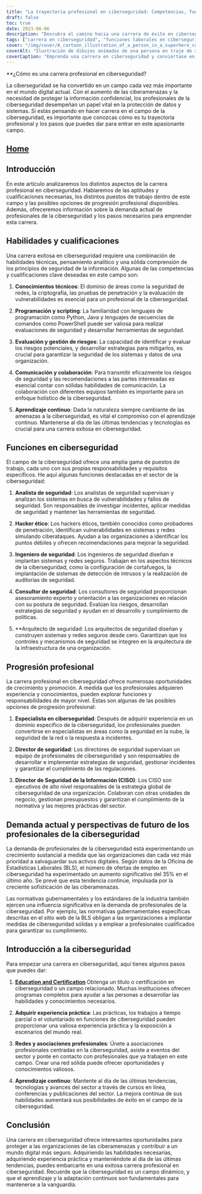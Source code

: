```yaml
---
title: "La trayectoria profesional en ciberseguridad: Competencias, funciones y progresión"
draft: false
toc: true
date: 2023-06-06
description: "Descubra el camino hacia una carrera de éxito en ciberseguridad, incluidas las competencias necesarias, los distintos puestos de trabajo y las oportunidades de ascenso."
tags: ["carrera en ciberseguridad", "funciones laborales en ciberseguridad", "competencias en ciberseguridad", "progresión profesional", "demanda de ciberseguridad", "educación en ciberseguridad", "certificaciones de ciberseguridad", "redes en ciberseguridad", "aprendizaje continuo", "tendencias en ciberseguridad", "industria de la ciberseguridad", "conocimientos técnicos", "conocimientos de programación", "evaluación de riesgos", "habilidades comunicativas", "hacking ético", "analista de seguridad", "ingeniero de seguridad", "consultor de seguridad", "arquitecto de seguridad", "especialista en ciberseguridad", "responsable de seguridad", "CISO", "normativa sobre ciberseguridad", "mercado laboral de la ciberseguridad", "iniciar una carrera en ciberseguridad", "cualificaciones en ciberseguridad", "experiencia en ciberseguridad", "asociaciones profesionales de ciberseguridad", "redes de ciberseguridad", "últimas tendencias en ciberseguridad"]
cover: "/img/cover/A_cartoon_illustration_of_a_person_in_a_superhero_costume.png"
coverAlt: "Ilustración de dibujos animados de una persona en traje de superhéroe con un escudo y símbolos de candado, que representa la ciberseguridad."
coverCaption: "Emprenda una carrera en ciberseguridad y conviértase en un defensor digital."
---
```


**¿Cómo es una carrera profesional en ciberseguridad?

La ciberseguridad se ha convertido en un campo cada vez más importante en el mundo digital actual. Con el aumento de las ciberamenazas y la necesidad de proteger la información confidencial, los profesionales de la ciberseguridad desempeñan un papel vital en la protección de datos y sistemas. Si estás pensando en hacer carrera en el campo de la ciberseguridad, es importante que conozcas cómo es tu trayectoria profesional y los pasos que puedes dar para entrar en este apasionante campo.

## [Home](/cyber-security-career-playbook-start/)

## Introducción

En este artículo analizaremos los distintos aspectos de la carrera profesional en ciberseguridad. Hablaremos de las aptitudes y cualificaciones necesarias, los distintos puestos de trabajo dentro de este campo y las posibles opciones de progresión profesional disponibles. Además, ofreceremos información sobre la demanda actual de profesionales de la ciberseguridad y los pasos necesarios para emprender esta carrera.

## Habilidades y cualificaciones

Una carrera exitosa en ciberseguridad requiere una combinación de habilidades técnicas, pensamiento analítico y una sólida comprensión de los principios de seguridad de la información. Algunas de las competencias y cualificaciones clave deseadas en este campo son:

1. **Conocimientos técnicos**: El dominio de áreas como la seguridad de redes, la criptografía, las pruebas de penetración y la evaluación de vulnerabilidades es esencial para un profesional de la ciberseguridad.

2. **Programación y scripting**: La familiaridad con lenguajes de programación como Python, Java y lenguajes de secuencias de comandos como PowerShell puede ser valiosa para realizar evaluaciones de seguridad y desarrollar herramientas de seguridad.

3. **Evaluación y gestión de riesgos**: La capacidad de identificar y evaluar los riesgos potenciales, y desarrollar estrategias para mitigarlos, es crucial para garantizar la seguridad de los sistemas y datos de una organización.

4. **Comunicación y colaboración**: Para transmitir eficazmente los riesgos de seguridad y las recomendaciones a las partes interesadas es esencial contar con sólidas habilidades de comunicación. La colaboración con diferentes equipos también es importante para un enfoque holístico de la ciberseguridad.

5. **Aprendizaje continuo**: Dada la naturaleza siempre cambiante de las amenazas a la ciberseguridad, es vital el compromiso con el aprendizaje continuo. Mantenerse al día de las últimas tendencias y tecnologías es crucial para una carrera exitosa en ciberseguridad.

## Funciones en ciberseguridad

El campo de la ciberseguridad ofrece una amplia gama de puestos de trabajo, cada uno con sus propias responsabilidades y requisitos específicos. He aquí algunas funciones destacadas en el sector de la ciberseguridad:

1. **Analista de seguridad**: Los analistas de seguridad supervisan y analizan los sistemas en busca de vulnerabilidades y fallos de seguridad. Son responsables de investigar incidentes, aplicar medidas de seguridad y mantener las herramientas de seguridad.

2. **Hacker ético**: Los hackers éticos, también conocidos como probadores de penetración, identifican vulnerabilidades en sistemas y redes simulando ciberataques. Ayudan a las organizaciones a identificar los puntos débiles y ofrecen recomendaciones para mejorar la seguridad.

3. **Ingeniero de seguridad**: Los ingenieros de seguridad diseñan e implantan sistemas y redes seguros. Trabajan en los aspectos técnicos de la ciberseguridad, como la configuración de cortafuegos, la implantación de sistemas de detección de intrusos y la realización de auditorías de seguridad.

4. **Consultor de seguridad**: Los consultores de seguridad proporcionan asesoramiento experto y orientación a las organizaciones en relación con su postura de seguridad. Evalúan los riesgos, desarrollan estrategias de seguridad y ayudan en el desarrollo y cumplimiento de políticas.

5. **Arquitecto de seguridad: Los arquitectos de seguridad diseñan y construyen sistemas y redes seguros desde cero. Garantizan que los controles y mecanismos de seguridad se integren en la arquitectura de la infraestructura de una organización.

## Progresión profesional

La carrera profesional en ciberseguridad ofrece numerosas oportunidades de crecimiento y promoción. A medida que los profesionales adquieren experiencia y conocimientos, pueden explorar funciones y responsabilidades de mayor nivel. Estas son algunas de las posibles opciones de progresión profesional:

1. **Especialista en ciberseguridad**: Después de adquirir experiencia en un dominio específico de la ciberseguridad, los profesionales pueden convertirse en especialistas en áreas como la seguridad en la nube, la seguridad de la red o la respuesta a incidentes.

2. **Director de seguridad**: Los directores de seguridad supervisan un equipo de profesionales de ciberseguridad y son responsables de desarrollar e implementar estrategias de seguridad, gestionar incidentes y garantizar el cumplimiento de las regulaciones.

3. **Director de Seguridad de la Información (CISO)**: Los CISO son ejecutivos de alto nivel responsables de la estrategia global de ciberseguridad de una organización. Colaboran con otras unidades de negocio, gestionan presupuestos y garantizan el cumplimiento de la normativa y las mejores prácticas del sector.

## Demanda actual y perspectivas de futuro de los profesionales de la ciberseguridad

La demanda de profesionales de la ciberseguridad está experimentando un crecimiento sustancial a medida que las organizaciones dan cada vez más prioridad a salvaguardar sus activos digitales. Según datos de la Oficina de Estadísticas Laborales (BLS), el número de ofertas de empleo en ciberseguridad ha experimentado un aumento significativo del 35% en el último año. Se prevé que esta tendencia continúe, impulsada por la creciente sofisticación de las ciberamenazas.

Las normativas gubernamentales y los estándares de la industria también ejercen una influencia significativa en la demanda de profesionales de la ciberseguridad. Por ejemplo, las normativas gubernamentales específicas descritas en el sitio web de la BLS obligan a las organizaciones a implantar medidas de ciberseguridad sólidas y a emplear a profesionales cualificados para garantizar su cumplimiento.

## Introducción a la ciberseguridad

Para empezar una carrera en ciberseguridad, aquí tienes algunos pasos que puedes dar:

1. [**Education and Certification**](/cyber-security-career-playbook/getting-started-with-a-career-in-cybersecurity/cybersecurity-training-online-programs-video-courses-and-books/) Obtenga un título o certificación en ciberseguridad o un campo relacionado. Muchas instituciones ofrecen programas completos para ayudar a las personas a desarrollar las habilidades y conocimientos necesarios.

2. **Adquirir experiencia práctica**: Las prácticas, los trabajos a tiempo parcial o el voluntariado en funciones de ciberseguridad pueden proporcionar una valiosa experiencia práctica y la exposición a escenarios del mundo real.

3. **Redes y asociaciones profesionales**: Únete a asociaciones profesionales centradas en la ciberseguridad, asiste a eventos del sector y ponte en contacto con profesionales que ya trabajen en este campo. Crear una red sólida puede ofrecer oportunidades y conocimientos valiosos.

4. **Aprendizaje continuo**: Mantente al día de las últimas tendencias, tecnologías y avances del sector a través de cursos en línea, conferencias y publicaciones del sector. La mejora continua de sus habilidades aumentará sus posibilidades de éxito en el campo de la ciberseguridad.

## Conclusión

Una carrera en ciberseguridad ofrece interesantes oportunidades para proteger a las organizaciones de las ciberamenazas y contribuir a un mundo digital más seguro. Adquiriendo las habilidades necesarias, adquiriendo experiencia práctica y manteniéndote al día de las últimas tendencias, puedes embarcarte en una exitosa carrera profesional en ciberseguridad. Recuerde que la ciberseguridad es un campo dinámico, y que el aprendizaje y la adaptación continuos son fundamentales para mantenerse a la vanguardia.